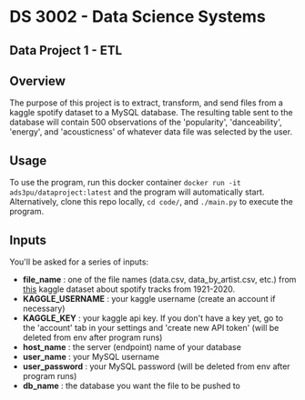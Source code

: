 # DS 3002 - Data Science Systems

## Data Project 1 - ETL

## Overview

The purpose of this project is to extract, transform, and send files from a kaggle spotify dataset to a MySQL database. The resulting table sent to the database will contain 500 observations of the 'popularity', 'danceability', 'energy', and 'acousticness' of whatever data file was selected by the user.

## Usage

To use the program, run this docker container `docker run -it ads3pu/dataproject:latest` and the program will automatically start. Alternatively, clone this repo locally, `cd code/`, and `./main.py` to execute the program.

## Inputs

You'll be asked for a series of inputs: 

 - **file_name** : one of the file names (data.csv, data_by_artist.csv, etc.) from [this](https://www.kaggle.com/yamaerenay/spotify-dataset-19212020-160k-tracks?select=data.csv) kaggle dataset about spotify tracks from 1921-2020.
 - **KAGGLE_USERNAME** : your kaggle username (create an account if necessary)
 - **KAGGLE_KEY** : your kaggle api key. If you don't have a key yet, go to the 'account' tab in your settings and 'create new API token' (will be deleted from env after program runs)
 - **host_name** : the server (endpoint) name of your database
 - **user_name** : your MySQL username
 - **user_password** : your MySQL password (will be deleted from env after program runs)
 - **db_name** : the database you want the file to be pushed to
